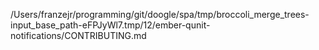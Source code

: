 /Users/franzejr/programming/git/doogle/spa/tmp/broccoli_merge_trees-input_base_path-eFPJyWl7.tmp/12/ember-qunit-notifications/CONTRIBUTING.md
